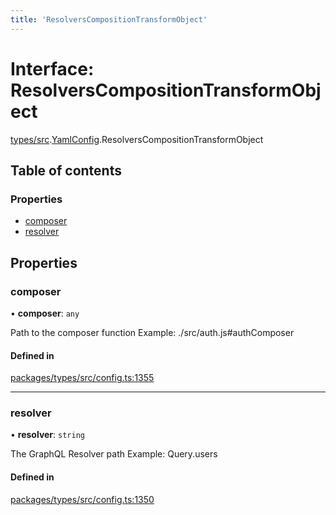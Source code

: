 ```yaml
---
title: 'ResolversCompositionTransformObject'
---
```


# Interface: ResolversCompositionTransformObject

[types/src](../modules/types_src).[YamlConfig](../modules/types_src.YamlConfig).ResolversCompositionTransformObject

## Table of contents

### Properties

- [composer](types_src.YamlConfig.ResolversCompositionTransformObject#composer)
- [resolver](types_src.YamlConfig.ResolversCompositionTransformObject#resolver)

## Properties

### composer

• **composer**: `any`

Path to the composer function
Example: ./src/auth.js#authComposer

#### Defined in

[packages/types/src/config.ts:1355](https://github.com/Urigo/graphql-mesh/blob/master/packages/types/src/config.ts#L1355)

___

### resolver

• **resolver**: `string`

The GraphQL Resolver path
Example: Query.users

#### Defined in

[packages/types/src/config.ts:1350](https://github.com/Urigo/graphql-mesh/blob/master/packages/types/src/config.ts#L1350)
